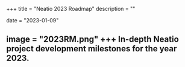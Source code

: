 +++
title = "Neatio 2023 Roadmap"
description = ""

date = "2023-01-09"

image = "2023RM.png"
+++
In-depth Neatio project development milestones for the year 2023.
---



